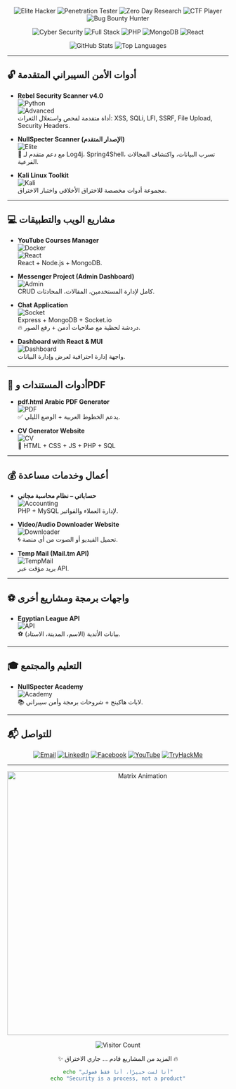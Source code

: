 

<p align="center">
  <img src="https://img.shields.io/badge/Elite_Hacker-000000?style=for-the-badge&logo=windows-terminal&logoColor=00FF00" alt="Elite Hacker" />
  <img src="https://img.shields.io/badge/Penetration_Tester-000000?style=for-the-badge&logo=window-restore&logoColor=00FF00" alt="Penetration Tester" />
  <img src="https://img.shields.io/badge/Zero_Day_Research-000000?style=for-the-badge&logo=search&logoColor=00FF00" alt="Zero Day Research" />
  <img src="https://img.shields.io/badge/CTF_Player-000000?style=for-the-badge&logo=flag&logoColor=00FF00" alt="CTF Player" />
  <img src="https://img.shields.io/badge/Bug_Bounty_Hunter-000000?style=for-the-badge&logo=bug&logoColor=00FF00" alt="Bug Bounty Hunter" />
</p>

<p align="center">
  <img src="https://img.shields.io/badge/Cyber_Security-00FF00?style=for-the-badge&logo=matrix&logoColor=black" alt="Cyber Security" />
  <img src="https://img.shields.io/badge/Full_Stack-JavaScript-yellow?style=for-the-badge&logo=javascript&logoColor=black" alt="Full Stack" />
  <img src="https://img.shields.io/badge/PHP-777BB4?style=for-the-badge&logo=php&logoColor=white" alt="PHP" />
  <img src="https://img.shields.io/badge/MongoDB-47A248?style=for-the-badge&logo=mongodb&logoColor=white" alt="MongoDB" />
  <img src="https://img.shields.io/badge/React-61DAFB?style=for-the-badge&logo=react&logoColor=black" alt="React" />
</p>

<div align="center">
  <img src="https://github-readme-stats.vercel.app/api?username=NullSpecter&show_icons=true&theme=dark&count_private=true&include_all_commits=true&line_height=24" alt="GitHub Stats" />
  <img src="https://github-readme-stats.vercel.app/api/top-langs/?username=NullSpecter&layout=compact&theme=dark&langs_count=8&hide=html,css" alt="Top Languages" />
</div>

---

## 🔓 أدوات الأمن السيبراني المتقدمة

- **Rebel Security Scanner v4.0**  
  ![Python](https://img.shields.io/badge/Python-3776AB?style=for-the-badge&logo=python&logoColor=white)  
  ![Advanced](https://img.shields.io/badge/ADVANCED-000000?style=for-the-badge&logo=check-circle&logoColor=00FF00)  
  أداة متقدمة لفحص واستغلال الثغرات: XSS, SQLi, LFI, SSRF, File Upload, Security Headers.  

- **NullSpecter Scanner (الإصدار المتقدم)**  
  ![Elite](https://img.shields.io/badge/ELITE-000000?style=for-the-badge&logo=star&logoColor=00FF00)  
  🚀 مع دعم متقدم لـ Log4j، Spring4Shell، تسرب البيانات، واكتشاف المجالات الفرعية.  

- **Kali Linux Toolkit**  
  ![Kali](https://img.shields.io/badge/Kali_Linux-557C94?style=for-the-badge&logo=kalilinux&logoColor=white)  
  مجموعة أدوات مخصصة للاختراق الأخلاقي واختبار الاختراق.

---

## 💻 مشاريع الويب والتطبيقات

- **YouTube Courses Manager**  
  ![Docker](https://img.shields.io/badge/Docker-2496ED?style=for-the-badge&logo=docker&logoColor=white)  
  ![React](https://img.shields.io/badge/React-61DAFB?style=for-the-badge&logo=react&logoColor=black)  
  React + Node.js + MongoDB.  

- **Messenger Project (Admin Dashboard)**  
  ![Admin](https://img.shields.io/badge/ADMIN-000000?style=for-the-badge&logo=shield&logoColor=00FF00)  
  CRUD كامل لإدارة المستخدمين، المقالات، المحادثات.  

- **Chat Application**  
  ![Socket](https://img.shields.io/badge/Socket.IO-010101?style=for-the-badge&logo=socket.io&logoColor=white)  
  Express + MongoDB + Socket.io  
  🔥 دردشة لحظية مع صلاحيات أدمن + رفع الصور.  

- **Dashboard with React & MUI**  
  ![Dashboard](https://img.shields.io/badge/DASHBOARD-000000?style=for-the-badge&logo=chart-area&logoColor=00FF00)  
  واجهة إدارة احترافية لعرض وإدارة البيانات.  

---

## 📄 أدوات المستندات وPDF

- **pdf.html Arabic PDF Generator**  
  ![PDF](https://img.shields.io/badge/PDF_Generator-000000?style=for-the-badge&logo=file-pdf&logoColor=00FF00)  
  ✅ يدعم الخطوط العربية + الوضع الليلي.  

- **CV Generator Website**  
  ![CV](https://img.shields.io/badge/CV_Creator-000000?style=for-the-badge&logo=file-invoice&logoColor=00FF00)  
  🎨 HTML + CSS + JS + PHP + SQL  

---

## 💰 أعمال وخدمات مساعدة

- **حساباتي – نظام محاسبة مجاني**  
  ![Accounting](https://img.shields.io/badge/ACCOUNTING-000000?style=for-the-badge&logo=calculator&logoColor=00FF00)  
  PHP + MySQL لإدارة العملاء والفواتير.  

- **Video/Audio Downloader Website**  
  ![Downloader](https://img.shields.io/badge/MEDIA_DOWNLOADER-000000?style=for-the-badge&logo=download&logoColor=00FF00)  
  🌀 تحميل الفيديو أو الصوت من أي منصة.  

- **Temp Mail (Mail.tm API)**  
  ![TempMail](https://img.shields.io/badge/TEMP_MAIL-000000?style=for-the-badge&logo=mail-ru&logoColor=00FF00)  
  بريد مؤقت عبر API.  

---

## ⚽ واجهات برمجة ومشاريع أخرى

- **Egyptian League API**  
  ![API](https://img.shields.io/badge/REST_API-000000?style=for-the-badge&logo=api&logoColor=00FF00)  
  ⚽ بيانات الأندية (الاسم، المدينة، الاستاد).  

---

## 🎓 التعليم والمجتمع

- **NullSpecter Academy**  
  ![Academy](https://img.shields.io/badge/ACADEMY-000000?style=for-the-badge&logo=graduation-cap&logoColor=00FF00)  
  📚 لابات هاكينج + شروحات برمجة وأمن سيبراني.  

---

## 📬 للتواصل

<p align="center">
  <a href="mailto:boodapro540@gmail.com"><img src="https://img.shields.io/badge/Email-boodapro540%40gmail.com-000000?style=for-the-badge&logo=gmail&logoColor=00FF00" alt="Email" /></a>
  <a href="https://www.linkedin.com/in/abdulrahman-elsayed-59a664313"><img src="https://img.shields.io/badge/LinkedIn-AbdUlrahman%20Elsayed-000000?style=for-the-badge&logo=linkedin&logoColor=00FF00" alt="LinkedIn" /></a>
  <a href="https://www.facebook.com/abdulelsayd"><img src="https://img.shields.io/badge/Facebook-Abdulelsayd-000000?style=for-the-badge&logo=facebook&logoColor=00FF00" alt="Facebook" /></a>
  <a href="https://www.youtube.com/@gamotek175"><img src="https://img.shields.io/badge/YouTube-Gamotek175-000000?style=for-the-badge&logo=youtube&logoColor=00FF00" alt="YouTube" /></a>
  <a href="https://tryhackme.com/p/NullSpecter"><img src="https://img.shields.io/badge/TryHackMe-NullSpecter-000000?style=for-the-badge&logo=tryhackme&logoColor=00FF00" alt="TryHackMe" /></a>
</p>

---

<p align="center">
  <img src="https://i.giphy.com/media/LMt9638dO8dftAjtco/giphy.webp" width="600" alt="Matrix Animation" />
</p>

<p align="center"> 
  <img src="https://komarev.com/ghpvc/?username=NullSpecter&color=00FF00&style=flat-square" alt="Visitor Count" />
</p>

<p align="center">✨ المزيد من المشاريع قادم ... جاري الاختراق 🔥</p>

<div align="center">
  
  ```bash
  echo "أنا لست خبيرًا، أنا فقط فضولي"
  echo "Security is a process, not a product"
